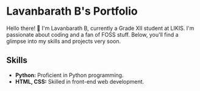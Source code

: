 # Lavanbarath B's Portfolio

Hello there! 👋 I'm Lavanbarath B, currently a Grade XII student at LIKIS. I'm passionate about coding and a fan of FOSS stuff. Below, you'll find a glimpse into my skills and projects very soon.

## Skills
- **Python:** Proficient in Python programming.
- **HTML, CSS:** Skilled in front-end web development.
